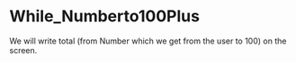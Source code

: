 # While_Numberto100Plus
We will write total (from Number which we get from the user to 100) on the screen.
